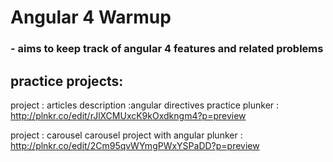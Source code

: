 # Angular 4 Warmup
### - aims to keep track of angular 4 features and related problems

## practice projects:

project : articles
description :angular directives practice
plunker : http://plnkr.co/edit/rJlXCMUxcK9kOxdkngm4?p=preview

project : carousel
carousel project with angular
plunker : http://plnkr.co/edit/2Cm95qvWYmgPWxYSPaDD?p=preview

